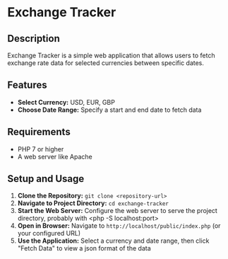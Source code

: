 # Exchange Tracker

## Description

Exchange Tracker is a simple web application that allows users to fetch exchange rate data for selected currencies between specific dates.

## Features

-   **Select Currency:** USD, EUR, GBP
-   **Choose Date Range:** Specify a start and end date to fetch data

## Requirements

-   PHP 7 or higher
-   A web server like Apache

## Setup and Usage

1. **Clone the Repository:** `git clone <repository-url>`
2. **Navigate to Project Directory:** `cd exchange-tracker`
3. **Start the Web Server:** Configure the web server to serve the project directory, probably with <php -S localhost:port>
4. **Open in Browser:** Navigate to `http://localhost/public/index.php` (or your configured URL)
5. **Use the Application:** Select a currency and date range, then click "Fetch Data" to view a json format of the data
